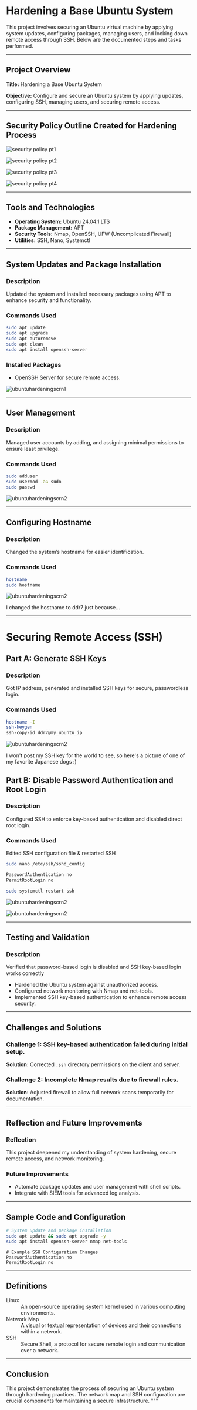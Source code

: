 # Hardening a Base Ubuntu System

This project involves securing an Ubuntu virtual machine by applying system updates, configuring packages, managing users, and locking down remote access through SSH. Below are the documented steps and tasks performed.

---

## Project Overview

**Title:** Hardening a Base Ubuntu System  

**Objective:** Configure and secure an Ubuntu system by applying updates, configuring SSH, managing users, and securing remote access.

---

## Security Policy Outline Created for Hardening Process

![security policy pt1](media/securitypolicy1.jpeg)

![security policy pt2](media/securitypolicy2.jpeg)

![security policy pt3](media/securitypolicy3.jpeg)

![security policy pt4](media/securitypolicy4.jpeg)

---

## Tools and Technologies

- **Operating System:** Ubuntu 24.04.1 LTS  
- **Package Management:** APT  
- **Security Tools:** Nmap, OpenSSH, UFW (Uncomplicated Firewall)  
- **Utilities:** SSH, Nano, Systemctl  

---

## System Updates and Package Installation

### Description  
Updated the system and installed necessary packages using APT to enhance security and functionality.

### Commands Used  
```bash
sudo apt update  
sudo apt upgrade  
sudo apt autoremove  
sudo apt clean  
sudo apt install openssh-server
```


### Installed Packages  
- OpenSSH Server for secure remote access.

  
![ubuntuhardeningscrn1](media/ubuntuhardeningscrn1.png)

---

## User Management

### Description  
Managed user accounts by adding, and assigning minimal permissions to ensure least privilege.

### Commands Used  
```bash
sudo adduser 
sudo usermod -aG sudo 
sudo passwd 
```
![ubuntuhardeningscrn2](media/ubuntuhardeningscrn2.png)

---

## Configuring Hostname

### Description  
Changed the system’s hostname for easier identification.

### Commands Used
```bash
hostname  
sudo hostname  
```
![ubuntuhardeningscrn2](media/ubuntuhardeningscrn3.png)

I changed the hostname to ddr7 just because...

---

# Securing Remote Access (SSH)

## Part A: Generate SSH Keys

### Description  
Got IP address, generated and installed SSH keys for secure, passwordless login.

### Commands Used  
```bash
hostname -I
ssh-keygen  
ssh-copy-id ddr7@my_ubuntu_ip
```
![ubuntuhardeningscrn2](media/IMG_7382.jpeg)

I won't post my SSH key for the world to see, so here's a picture of one of my favorite Japanese dogs :)
   
## Part B: Disable Password Authentication and Root Login

### Description  
Configured SSH to enforce key-based authentication and disabled direct root login.

### Commands Used  
Edited SSH configuration file & restarted SSH
```bash
sudo nano /etc/ssh/sshd_config

PasswordAuthentication no  
PermitRootLogin no

sudo systemctl restart ssh  
```
![ubuntuhardeningscrn2](media/ubuntuhardeningscrn4.png)

![ubuntuhardeningscrn2](media/ubuntuhardeningscrn5.png)

---

## Testing and Validation

### Description
Verified that password-based login is disabled and SSH key-based login works correctly

- Hardened the Ubuntu system against unauthorized access.
- Configured network monitoring with Nmap and net-tools.
- Implemented SSH key-based authentication to enhance remote access security.

---

## Challenges and Solutions

### Challenge 1: SSH key-based authentication failed during initial setup.  
**Solution:** Corrected `.ssh` directory permissions on the client and server.

### Challenge 2: Incomplete Nmap results due to firewall rules.  
**Solution:** Adjusted firewall to allow full network scans temporarily for documentation.

---

## Reflection and Future Improvements

### Reflection  
This project deepened my understanding of system hardening, secure remote access, and network monitoring.

### Future Improvements  
- Automate package updates and user management with shell scripts.  
- Integrate with SIEM tools for advanced log analysis.

---

## Sample Code and Configuration

```bash
# System update and package installation
sudo apt update && sudo apt upgrade -y
sudo apt install openssh-server nmap net-tools
```

```plaintext
# Example SSH Configuration Changes
PasswordAuthentication no
PermitRootLogin no
```

---

## Definitions

<dl>
<dt>Linux</dt>
<dd>An open-source operating system kernel used in various computing environments.</dd>
<dt>Network Map</dt>
<dd>A visual or textual representation of devices and their connections within a network.</dd>
<dt>SSH</dt>
<dd>Secure Shell, a protocol for secure remote login and communication over a network.</dd>
</dl>

---

## Conclusion

This project demonstrates the process of securing an Ubuntu system through hardening practices. The network map and SSH configuration are crucial components for maintaining a secure infrastructure.
"""
